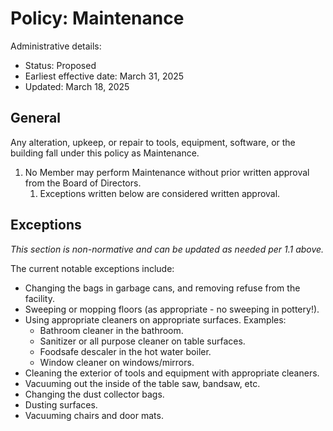 # Policy: Maintenance

Administrative details:

* Status: Proposed
* Earliest effective date: March 31, 2025
* Updated: March 18, 2025

## General

Any alteration, upkeep, or repair to tools, equipment, software, or the building fall under this policy as Maintenance.

1. No Member may perform Maintenance without prior written approval from the Board of Directors.
   1. Exceptions written below are considered written approval.

## Exceptions

*This section is non-normative and can be updated as needed per 1.1 above.*

The current notable exceptions include:

* Changing the bags in garbage cans, and removing refuse from the facility.
* Sweeping or mopping floors (as appropriate - no sweeping in pottery!).
* Using appropriate cleaners on appropriate surfaces. Examples:
  * Bathroom cleaner in the bathroom.
  * Sanitizer or all purpose cleaner on table surfaces.
  * Foodsafe descaler in the hot water boiler.
  * Window cleaner on windows/mirrors.
* Cleaning the exterior of tools and equipment with appropriate cleaners.
* Vacuuming out the inside of the table saw, bandsaw, etc.
* Changing the dust collector bags.
* Dusting surfaces.
* Vacuuming chairs and door mats.
